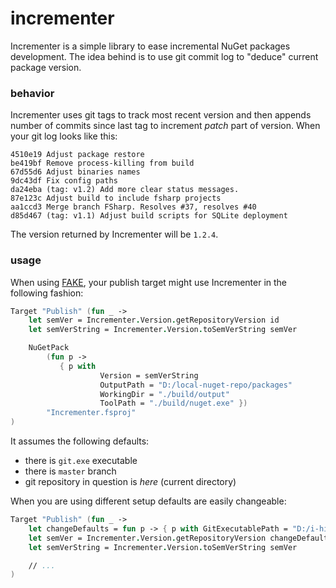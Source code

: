 # incrementer

Incrementer is a simple library to ease incremental NuGet packages development. The idea behind is to use git commit log to "deduce" current package version.

### behavior

Incrementer uses git tags to track most recent version and then appends number of commits since last tag to increment *patch* part of version. When your git log looks like this:

```
4510e19 Adjust package restore
be419bf Remove process-killing from build
67d55d6 Adjust binaries names
9dc43df Fix config paths
da24eba (tag: v1.2) Add more clear status messages.
87e123c Adjust build to include fsharp projects
aa1ccd3 Merge branch FSharp. Resolves #37, resolves #40
d85d467 (tag: v1.1) Adjust build scripts for SQLite deployment
```

The version returned by Incrementer will be `1.2.4`.

### usage

When using [FAKE](https://fake.build/), your publish target might use Incrementer in the following fashion:

```fsharp
Target "Publish" (fun _ ->
    let semVer = Incrementer.Version.getRepositoryVersion id
    let semVerString = Incrementer.Version.toSemVerString semVer

    NuGetPack 
        (fun p ->
           { p with
                    Version = semVerString
                    OutputPath = "D:/local-nuget-repo/packages"
                    WorkingDir = "./build/output"
                    ToolPath = "./build/nuget.exe" })
        "Incrementer.fsproj"
)
```

It assumes the following defaults:

 * there is `git.exe` executable
 * there is `master` branch
 * git repository in question is *here* (current directory)

When you are using different setup defaults are easily changeable:

```fsharp
Target "Publish" (fun _ ->
    let changeDefaults = fun p -> { p with GitExecutablePath = "D:/i-hide-git/git.exe" }
    let semVer = Incrementer.Version.getRepositoryVersion changeDefaults
    let semVerString = Incrementer.Version.toSemVerString semVer

    // ...
)

 